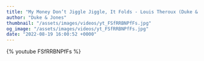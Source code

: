 ```yaml
---
title: "My Money Don’t Jiggle Jiggle, It Folds - Louis Theroux (Duke & Jones Full Viral TikTok Song)"
author: "Duke & Jones"
thumbnail: "/assets/images/videos/yt_FSfRRBNPfFs.jpg"
og_image: "/assets/images/videos/yt_FSfRRBNPfFs.jpg"
date: "2022-08-19 16:00:52 +0000"
---
```


{% youtube FSfRRBNPfFs %}